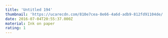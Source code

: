```yaml
---
title: 'Untitled 194'
thumbnail: 'https://ucarecdn.com/810e7cea-8e66-4a6d-adb9-812fd91104de/'
date: 2016-07-04T20:55:37.000Z
material: Ink on paper
rating: 1
---
```

